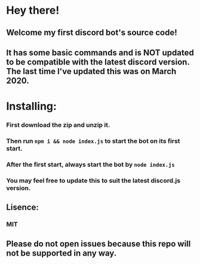 # Hey there!
## Welcome my first discord bot's source code!
## It has some basic commands and is NOT updated to be compatible with the latest discord version. The last time I've updated this was on March 2020.

# Installing:
### First download the zip and unzip it.
### Then run `npm i && node index.js` to start the bot on its first start.
### After the first start, always start the bot by `node index.js`
### You may feel free to update this to suit the latest discord.js version.

## Lisence:
### MIT

## Please do not open issues because this repo will not be supported in any way.
